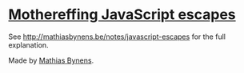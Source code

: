 # [Mothereffing JavaScript escapes](http://mothereff.in/js-escapes)

See <http://mathiasbynens.be/notes/javascript-escapes> for the full explanation.

Made by [Mathias Bynens](http://mathiasbynens.be/).